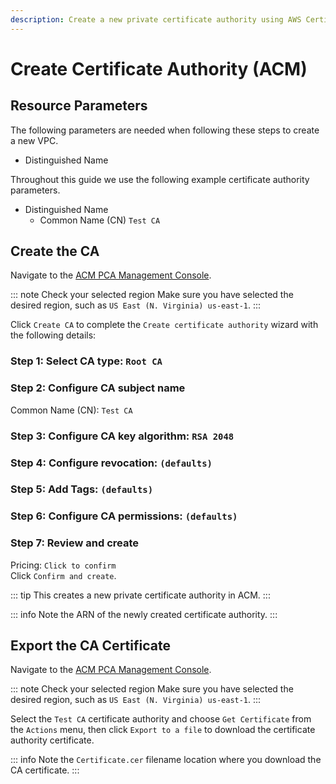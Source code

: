 ```yaml
---
description: Create a new private certificate authority using AWS Certificate Manager.
---
```


# Create Certificate Authority (ACM)

## Resource Parameters

The following parameters are needed when following these steps to create a new VPC.

- Distinguished Name

Throughout this guide we use the following example certificate authority parameters.

- Distinguished Name
  - Common Name (CN) `Test CA`

## Create the CA

Navigate to the [ACM PCA Management Console](https://console.aws.amazon.com/acm-pca).

::: note Check your selected region
Make sure you have selected the desired region, such as `US East (N. Virginia) us-east-1`.
:::

Click `Create CA` to complete the `Create certificate authority` wizard with the following details:

### Step 1: Select CA type: `Root CA`

### Step 2: Configure CA subject name

Common Name (CN): `Test CA`

### Step 3: Configure CA key algorithm: `RSA 2048`

### Step 4: Configure revocation: `(defaults)`

### Step 5: Add Tags: `(defaults)`

### Step 6: Configure CA permissions: `(defaults)`

### Step 7: Review and create

Pricing: `Click to confirm`\
Click `Confirm and create`.

::: tip
This creates a new private certificate authority in ACM.
:::

::: info
Note the ARN of the newly created certificate authority.
:::

## Export the CA Certificate

Navigate to the [ACM PCA Management Console](https://console.aws.amazon.com/acm-pca).

::: note Check your selected region
Make sure you have selected the desired region, such as `US East (N. Virginia) us-east-1`.
:::

Select the `Test CA` certificate authority and choose `Get Certificate` from the `Actions` menu, then click `Export to a file` to download the certificate authority certificate.

::: info
Note the `Certificate.cer` filename location where you download the CA certificate.
:::
